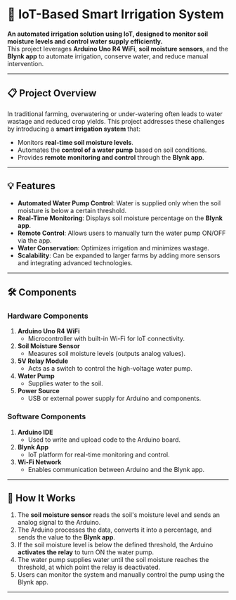 # 🌱 IoT-Based Smart Irrigation System  

**An automated irrigation solution using IoT, designed to monitor soil moisture levels and control water supply efficiently.**  
This project leverages **Arduino Uno R4 WiFi**, **soil moisture sensors**, and the **Blynk app** to automate irrigation, conserve water, and reduce manual intervention.

---

## 📋 Project Overview  

In traditional farming, overwatering or under-watering often leads to water wastage and reduced crop yields. This project addresses these challenges by introducing a **smart irrigation system** that:  
- Monitors **real-time soil moisture levels**.  
- Automates the **control of a water pump** based on soil conditions.  
- Provides **remote monitoring and control** through the **Blynk app**.

---

## 💡 Features  
- **Automated Water Pump Control**: Water is supplied only when the soil moisture is below a certain threshold.  
- **Real-Time Monitoring**: Displays soil moisture percentage on the **Blynk app**.  
- **Remote Control**: Allows users to manually turn the water pump ON/OFF via the app.  
- **Water Conservation**: Optimizes irrigation and minimizes wastage.  
- **Scalability**: Can be expanded to larger farms by adding more sensors and integrating advanced technologies.

---

## 🛠️ Components  

### **Hardware Components**  
1. **Arduino Uno R4 WiFi**  
   - Microcontroller with built-in Wi-Fi for IoT connectivity.  
2. **Soil Moisture Sensor**  
   - Measures soil moisture levels (outputs analog values).  
3. **5V Relay Module**  
   - Acts as a switch to control the high-voltage water pump.  
4. **Water Pump**  
   - Supplies water to the soil.  
5. **Power Source**  
   - USB or external power supply for Arduino and components.  

### **Software Components**  
1. **Arduino IDE**  
   - Used to write and upload code to the Arduino board.  
2. **Blynk App**  
   - IoT platform for real-time monitoring and control.  
3. **Wi-Fi Network**  
   - Enables communication between Arduino and the Blynk app.  

---

## 🔄 How It Works  

1. The **soil moisture sensor** reads the soil's moisture level and sends an analog signal to the Arduino.  
2. The Arduino processes the data, converts it into a percentage, and sends the value to the **Blynk app**.  
3. If the soil moisture level is below the defined threshold, the Arduino **activates the relay** to turn ON the water pump.  
4. The water pump supplies water until the soil moisture reaches the threshold, at which point the relay is deactivated.  
5. Users can monitor the system and manually control the pump using the Blynk app.  

---
